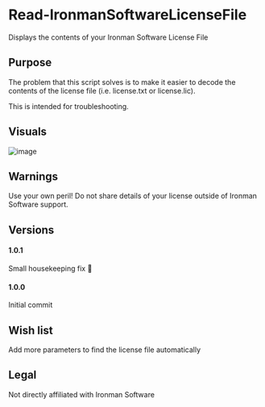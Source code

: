 # Read-IronmanSoftwareLicenseFile
 Displays the contents of your Ironman Software License File

## Purpose

The problem that this script solves is to make it easier to decode the contents of the license file (i.e. license.txt or license.lic).

This is intended for troubleshooting.

## Visuals

![image](https://user-images.githubusercontent.com/537287/168902731-bece4b5b-3c6d-440f-ab51-954c484e99fe.png)

## Warnings

Use your own peril! Do not share details of your license outside of Ironman Software support.

## Versions

#### 1.0.1

Small housekeeping fix 🧹

#### 1.0.0

Initial commit

## Wish list

Add more parameters to find the license file automatically

## Legal

Not directly affiliated with Ironman Software
